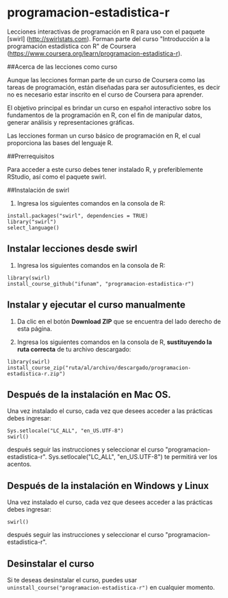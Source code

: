 # programacion-estadistica-r

Lecciones interactivas de programación en R para uso con el paquete [swirl] (http://swirlstats.com). Forman parte del curso "Introducción a la programación estadística con R" de Coursera (https://www.coursera.org/learn/programacion-estadistica-r).


##Acerca de las lecciones como curso

Aunque las lecciones forman parte de un curso de Coursera como las tareas de programación, están diseñadas para ser autosuficientes, es decir no es necesario estar inscrito en el curso de Coursera para aprender.

El objetivo principal es brindar un curso en español interactivo sobre los fundamentos de la programación en R, con el fin de manipular datos, generar análisis y representaciones gráficas.

Las lecciones forman un curso básico de programación en R, el cual proporciona las bases del lenguaje R.



##Prerrequisitos

Para acceder a este curso debes tener instalado R, y preferiblemente RStudio, así como el paquete swirl.



##Instalación de swirl

1) Ingresa los siguientes comandos en la consola de R:

```
install.packages("swirl", dependencies = TRUE)
library("swirl")
select_language()
```


## Instalar lecciones desde swirl

1) Ingresa los siguientes comandos en la consola de R:

```
library(swirl)
install_course_github("ifunam", "programacion-estadistica-r")
```



## Instalar y ejecutar el curso manualmente

1) Da clic en el botón **Download ZIP** que se encuentra del lado derecho de esta página.

2) Ingresa los siguientes comandos en la consola de R, **sustituyendo la ruta correcta** de tu archivo descargado:

```
library(swirl)
install_course_zip("ruta/al/archivo/descargado/programacion-estadistica-r.zip")
```

## Después de la instalación en Mac OS.

Una vez instalado el curso, cada vez que desees acceder a las prácticas debes ingresar:

```
Sys.setlocale("LC_ALL", "en_US.UTF-8")
swirl()
```

después seguir las instrucciones y seleccionar el curso "programacion-estadistica-r".
Sys.setlocale("LC_ALL", "en_US.UTF-8") te permitirá ver los acentos.



## Después de la instalación en Windows y Linux

Una vez instalado el curso, cada vez que desees acceder a las prácticas debes ingresar:

```
swirl()
```

después seguir las instrucciones y seleccionar el curso "programacion-estadistica-r".



## Desinstalar el curso

Si te deseas desinstalar el curso, puedes usar `uninstall_course("programacion-estadistica-r")` en cualquier momento.

